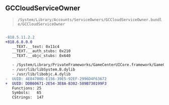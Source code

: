 ## GCCloudServiceOwner

> `/System/Library/Accounts/ServiceOwners/GCCloudServiceOwner.bundle/GCCloudServiceOwner`

```diff

-818.5.11.2.2
+818.6.8.0.0
   __TEXT.__text: 0x11c4
   __TEXT.__auth_stubs: 0x210
   __TEXT.__objc_stubs: 0x640

   - /System/Library/PrivateFrameworks/GameCenterUICore.framework/GameCenterUICore
   - /usr/lib/libSystem.B.dylib
   - /usr/lib/libobjc.A.dylib
-  UUID: 4E84700D-E156-39E5-92EF-2996D4F63672
+  UUID: DDB60671-2E54-3E8A-B302-589B730199F3
   Functions: 25
   Symbols:   65
   CStrings:  147

```
